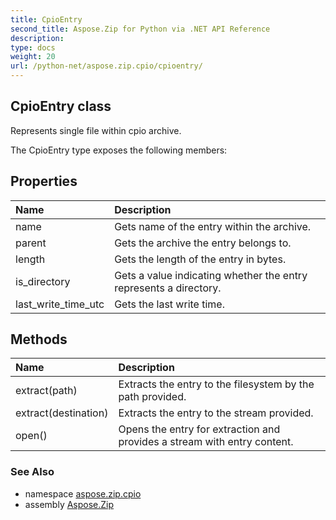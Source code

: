 ```yaml
---
title: CpioEntry
second_title: Aspose.Zip for Python via .NET API Reference
description: 
type: docs
weight: 20
url: /python-net/aspose.zip.cpio/cpioentry/
---
```


## CpioEntry class

Represents single file within cpio archive.

The CpioEntry type exposes the following members:
## Properties
| Name | Description |
| :- | :- |
|name|Gets name of the entry within the archive.|
|parent|Gets the archive the entry belongs to.|
|length|Gets the length of the entry in bytes.|
|is_directory|Gets a value indicating whether the entry represents a directory.|
|last_write_time_utc|Gets the last write time.|
## Methods
| Name | Description |
| :- | :- |
|extract(path)|Extracts the entry to the filesystem by the path provided.|
|extract(destination)|Extracts the entry to the stream provided.|
|open()|Opens the entry for extraction and provides a stream with entry content.|

### See Also

* namespace [aspose.zip.cpio](/zip/python-net/aspose.zip.cpio/)
* assembly [Aspose.Zip](/zip/python-net/)

